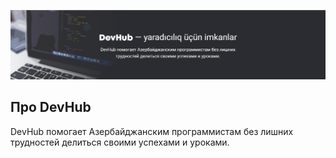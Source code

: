 ![alt text](app/Documentation/Logo.png)

## Про DevHub

DevHub помогает Азербайджанским программистам без лишних трудностей делиться своими успехами и уроками.

